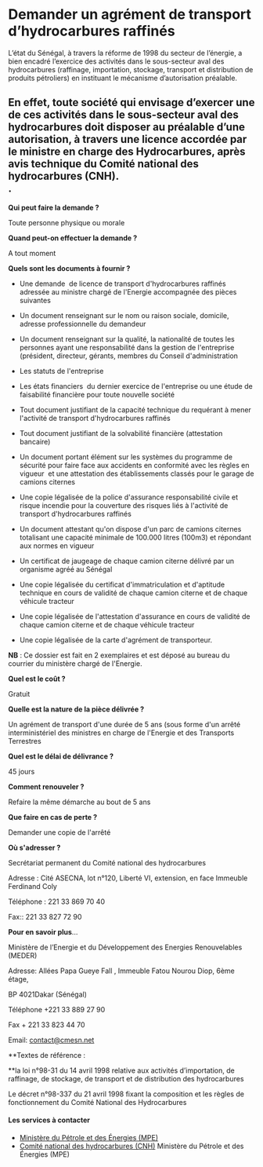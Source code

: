 # Demander un agrément de transport d’hydrocarbures raffinés

L’état du Sénégal, à travers la réforme de 1998 du secteur de l’énergie, a bien encadré l’exercice des activités dans le sous-secteur aval des hydrocarbures (raffinage, importation, stockage, transport et distribution de produits pétroliers) en instituant le mécanisme d’autorisation préalable.  
  
En effet, toute société qui envisage d’exercer une de ces activités dans le sous-secteur aval des hydrocarbures doit disposer au préalable d’une autorisation, à travers une licence accordée par le ministre en charge des Hydrocarbures, après avis technique du Comité national des hydrocarbures (CNH).  
.
---------------------------------------------------------------------------------------------------------------------------------------------------------------------------------------------------------------------------------------------------------------------------------------------------------------------------------------------------------------------------------------------------------------------------------------------------------------------------------------------------------------------------------------------------------------------------------------------------------------------------

**Qui peut faire la demande ?**

Toute personne physique ou morale

**Quand peut-on effectuer la demande ?**

A tout moment

**Quels sont les documents à fournir ?**

*   Une demande  de licence de transport d'hydrocarbures raffinés adressée au ministre chargé de l'Energie accompagnée des pièces suivantes  
    
*   Un document renseignant sur le nom ou raison sociale, domicile, adresse professionnelle du demandeur 
*   Un document renseignant sur la qualité, la nationalité de toutes les personnes ayant une responsabilité dans la gestion de l'entreprise (président, directeur, gérants, membres du Conseil d'administration 
*   Les statuts de l'entreprise 
*   Les états financiers  du dernier exercice de l'entreprise ou une étude de faisabilité financière pour toute nouvelle société
*   Tout document justifiant de la capacité technique du requérant à mener l'activité de transport d'hydrocarbures raffinés 
*   Tout document justifiant de la solvabilité financière (attestation bancaire) 
*   Un document portant élément sur les systèmes du programme de sécurité pour faire face aux accidents en conformité avec les règles en vigueur  et une attestation des établissements classés pour le garage de camions citernes 
*   Une copie légalisée de la police d'assurance responsabilité civile et risque incendie pour la couverture des risques liés à l'activité de transport d'hydrocarbures raffinés 
*   Un document attestant qu'on dispose d'un parc de camions citernes totalisant une capacité minimale de 100.000 litres (100m3) et répondant aux normes en vigueur 
*   Un certificat de jaugeage de chaque camion citerne délivré par un organisme agréé au Sénégal 
*   Une copie légalisée du certificat d'immatriculation et d'aptitude technique en cours de validité de chaque camion citerne et de chaque véhicule tracteur 
*   Une copie légalisée de l'attestation d'assurance en cours de validité de chaque camion citerne et de chaque véhicule tracteur 
*   Une copie légalisée de la carte d'agrément de transporteur.  

**NB** : Ce dossier est fait en 2 exemplaires et est déposé au bureau du courrier du ministère chargé de l'Energie.

**Quel est le coût ?**

Gratuit

**Quelle est la nature de la pièce délivrée ?**

Un agrément de transport d'une durée de 5 ans (sous forme d'un arrêté interministériel des ministres en charge de l'Energie et des Transports Terrestres

**Quel est le délai de délivrance ?**

45 jours

**Comment renouveler ?**

Refaire la même démarche au bout de 5 ans

**Que faire en cas de perte ?**

Demander une copie de l'arrêté

**Où s'adresser ?**        

Secrétariat permanent du Comité national des hydrocarbures

Adresse : Cité ASECNA, lot n°120, Liberté VI, extension, en face Immeuble Ferdinand Coly

Téléphone : 221 33 869 70 40  

Fax:: 221 33 827 72 90

**Pour en savoir plus**... 

Ministère de l’Energie et du Développement des Energies Renouvelables (MEDER)

Adresse: Allées Papa Gueye Fall , Immeuble Fatou Nourou Diop, 6ème étage,  

BP 4021Dakar (Sénégal)

Téléphone +221 33 889 27 90    

Fax + 221 33 823 44 70  

Email: [contact@cmesn.net](../../../services/contactcmesnnet.md)

**Textes de référence :  
  
**la loi n°98-31 du 14 avril 1998 relative aux activités d’importation, de raffinage, de stockage, de transport et de distribution des hydrocarbures 

Le décret n°98-337 du 21 avril 1998 fixant la composition et les règles de fonctionnement du Comité National des Hydrocarbures

#### Les services à contacter

*   [Ministère du Pétrole et des Énergies (MPE)](../../../services/ministere-du-petrole-et-des-energies-mpe.md)
*   [Comité national des hydrocarbures (CNH)](../../../services/comite-national-des-hydrocarbures-cnh.md) Ministère du Pétrole et des Énergies (MPE)